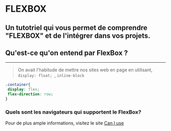 # FLEXBOX
## Un tutotriel qui vous permet de comprendre "FLEXBOX" et de l'intégrer dans vos projets.

Qu'est-ce qu'on entend par **FlexBox** ?
------------------------------------------
------------------------------------------

>On avait l'habitude de mettre nos sites web en page en utilisant, ```display: float; ```, ```inline-block```
>
>
>
>

```css
.container{
 display: flex;
 flex-direction: row;
}
```
### Quels sont les navigateurs qui supportent le FlexBox?

Pour de plus ample informations, visitez le site [Can I use](http://caniuse.com/#feat=flexbox)
